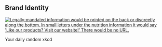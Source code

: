 ## Brand Identity
[![Legally-mandated information would be printed on the back or discreetly along the bottom. In small letters under the nutrition information it would say 'Like our products? Visit our website!' There would be no URL.](https://imgs.xkcd.com/comics/brand_identity.png)](https://xkcd.com/993/ "Legally-mandated information would be printed on the back or discreetly along the bottom. In small letters under the nutrition information it would say 'Like our products? Visit our website!' There would be no URL.")

Your daily random xkcd
